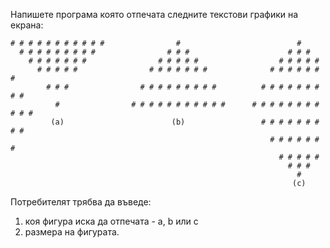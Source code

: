 Напишете програма която отпечата следните текстови графики на екрана:

```plaintext
# # # # # # # # # # #                #                          #
  # # # # # # # # #                # # #                      # # #
    # # # # # # #                # # # # #                  # # # # #
      # # # # #                # # # # # # #              # # # # # # #
        # # #                # # # # # # # # #          # # # # # # # # #
          #                # # # # # # # # # # #      # # # # # # # # # # #
         (a)                        (b)                 # # # # # # # # #
                                                          # # # # # # #
                                                            # # # # #
                                                              # # #
                                                                #
                                                               (c)
```

Потребителят трябва да въведе:
1. коя фигура иска да отпечата - a, b или c
2. размера на фигурата.